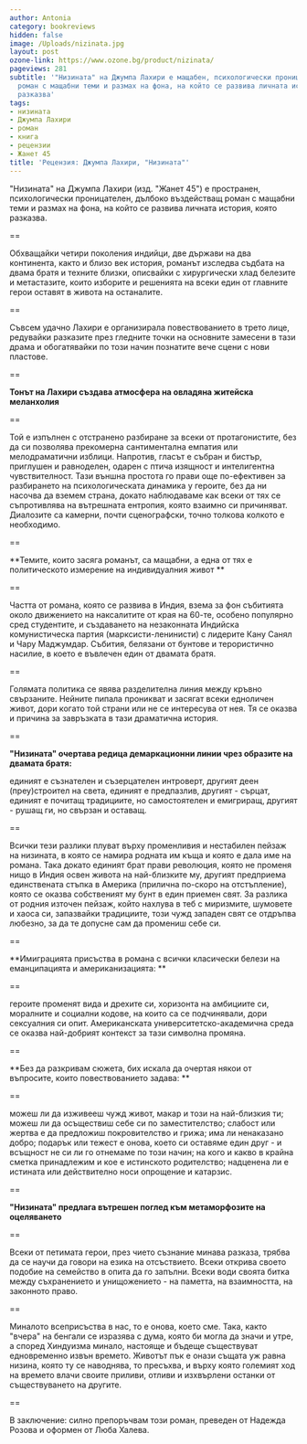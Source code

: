 ```yaml
---
author: Antonia
category: bookreviews
hidden: false
image: /Uploads/nizinata.jpg
layout: post
ozone-link: https://www.ozone.bg/product/nizinata/
pageviews: 281
subtitle: '"Низината" на Джумпа Лахири е мащабен, психологически проницателен, въздействащ
  роман с мащабни теми и размах на фона, на който се развива личната история, която
  разказва'
tags:
- низината
- Джумпа Лахири
- роман
- книга
- рецензии
- Жанет 45
title: 'Рецензия: Джумпа Лахири, "Низината"'
---
```


"Низината" на Джумпа Лахири (изд. "Жанет 45") е пространен, психологически проницателен, дълбоко въздействащ роман с мащабни теми и размах на фона, на който се развива личната история, която разказва. 

\==

Обхващайки четири поколения индийци, две държави на два континента, както и близо век история, романът изследва съдбата на двама братя и техните близки, описвайки с хирургически хлад белезите и метастазите, които изборите и решенията на всеки един от главните герои оставят в живота на останалите. 

\==

Съвсем удачно Лахири е организирала повествованието в трето лице, редувайки разказите през гледните точки на основните замесени в тази драма и обогатявайки по този начин познатите вече сцени с нови пластове. 

\==

**Тонът на Лахири създава атмосфера на овладяна житейска меланхолия**

\==

Той е изпълнен с отстранено разбиране за всеки от протагонистите, без да си позволява прекомерна сантиментална емпатия или мелодраматични изблици. Напротив, гласът е събран и бистър, приглушен и равноделен, одарен с птича изящност и интелигентна чувствителност. Тази външна простота го прави още по-ефективен за разбирането на психологическата динамика у героите, без да ни насочва да вземем страна, докато наблюдаваме как всеки от тях се съпротивлява на вътрешната ентропия, която взаимно си причиняват. Диалозите са камерни, почти сценографски, точно толкова колкото е необходимо. 

\==

**Темите, които засяга романът, са мащабни, а една от тях е политическото измерение на индивидуалния живот **

\==

Частта от романа, която се развива в Индия, взема за фон събитията около движението на наксалитите от края на 60-те, особено популярно сред студентите, и създаването на незаконната Индийска комунистическа партия (марксисти-ленинисти) с лидерите Кану Санял и Чару Маджумдар. Събития, белязани от бунтове и терористично насилие, в което е въвлечен един от двамата братя. 

\==

Голямата политика се явява разделителна линия между кръвно свързаните. Нейните пипала проникват и засягат всеки едноличен живот, дори когато той страни или не се интересува от нея. Тя се оказва и причина за завръзката в тази драматична история. 

\==

**"Низината" очертава редица демаркационни линии чрез образите на двамата братя:**

единият е съзнателен и съзерцателен интроверт, другият деен (преу)строител на света, единият е предпазлив, другият - сърцат, единият е почитащ традициите, но самостоятелен и емигриращ, другият - рушащ ги, но свързан и оставащ. 

\==

Всички тези разлики плуват върху променливия и нестабилен пейзаж на низината, в която се намира родната им къща и която е дала име на романа. Така докато единият брат прави революция, която не променя нищо в Индия освен живота на най-близките му, другият предприема единствената стъпка в Америка (прилична по-скоро на отстъпление), която се оказва собственият му бунт в един приемен свят. За разлика от родния източен пейзаж, който нахлува в теб с миризмите, шумовете и хаоса си, запазвайки традициите, този чужд западен свят се отдръпва любезно, за да те допусне сам да промениш себе си. 

\==

**Имиграцията присъства в романа с всички класически белези на еманципацията и американизацията: **

\==

героите променят вида и дрехите си, хоризонта на амбициите си, моралните и социални кодове, на които са се подчинявали, дори сексуалния си опит. Американската университетско-академична среда се оказва най-добрият контекст за тази символна промяна. 

\==

**Без да разкривам сюжета, бих искала да очертая някои от въпросите, които повествованието задава: **

\==

можеш ли да изживееш чужд живот, макар и този на най-близкия ти; можеш ли да осъществиш себе си по заместителство; слабост или жертва е да предложиш покровителство и грижа; има ли ненаказано добро; подарък или тежест е онова, което си оставяме един друг - и всъщност не си ли го отнемаме по този начин; на кого и какво в крайна сметка принадлежим и кое е истинското родителство; надценена ли е истината или действително носи опрощение и катарзис.

\==

**"Низината" предлага вътрешен поглед към метаморфозите на оцеляването**

\==

Всеки от петимата герои, през чието съзнание минава разказа, трябва да се научи да говори на езика на отсъствието. Всеки открива своето подобие на семейство в опита да го запълни. Всеки води своята битка между съхранението и унищожението - на паметта, на взаимността, на законното право.

\==

Миналото всеприсъства в нас, то е онова, което сме. Така, както "вчера" на бенгали се изразява с дума, която би могла да значи и утре, а според Хиндуизма минало, настояще и бъдеще съществуват едновременно извън времето. Животът пък е онази същата уж равна низина, която ту се наводнява, то пресъхва, и върху която големият ход на времето влачи своите приливи, отливи и изхвърлени останки от съществуването на другите.

\==

В заключение: силно препоръчвам този роман, преведен от Надежда Розова и оформен от Люба Халева.
